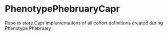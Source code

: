 # PhenotypePhebruaryCapr
Repo to store Capr implementations of all cohort definitions created during Phenotype Phebruary
